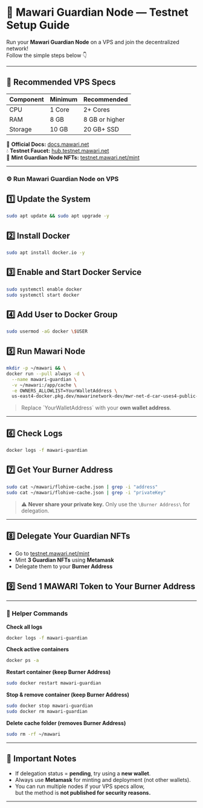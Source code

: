 # 🚀 Mawari Guardian Node — Testnet Setup Guide

Run your **Mawari Guardian Node** on a VPS and join the decentralized network!  
Follow the simple steps below 👇  

---

## 🧠 Recommended VPS Specs

| Component | Minimum | Recommended |
|------------|----------|--------------|
| CPU | 1 Core | 2+ Cores |
| RAM | 8 GB | 8 GB or higher |
| Storage | 10 GB | 20 GB+ SSD |

📘 **Official Docs:** [docs.mawari.net](https://docs.mawari.net/decentralized-infrastructure-offering-dio/operating-the-guardian-node-testnet)  
💧 **Testnet Faucet:** [hub.testnet.mawari.net](https://hub.testnet.mawari.net/)  
🎨 **Mint Guardian Node NFTs:** [testnet.mawari.net/mint](https://testnet.mawari.net/mint)

---

### ⚙️ Run Mawari Guardian Node on VPS

## 1️⃣ Update the System
```bash
sudo apt update && sudo apt upgrade -y
```

## 2️⃣ Install Docker
```bash
sudo apt install docker.io -y
```
## 3️⃣ Enable and Start Docker Service
```bash
sudo systemctl enable docker
sudo systemctl start docker
```

## 4️⃣ Add User to Docker Group
```bash
sudo usermod -aG docker \$USER
```

## 5️⃣ Run Mawari Node
```bash
mkdir -p ~/mawari && \
docker run --pull always -d \
  --name mawari-guardian \
  -v ~/mawari:/app/cache \
  -e OWNERS_ALLOWLIST=YourWalletAddress \
  us-east4-docker.pkg.dev/mawarinetwork-dev/mwr-net-d-car-uses4-public-docker-registry-e62e/mawari-node:latest
```
> Replace \`YourWalletAddress\` with your **own wallet address**.

---

## 6️⃣ Check Logs
```bash
docker logs -f mawari-guardian
```

## 7️⃣ Get Your Burner Address
```bash
sudo cat ~/mawari/flohive-cache.json | grep -i "address"
sudo cat ~/mawari/flohive-cache.json | grep -i "privateKey"
```
> ⚠️ **Never share your private key.** Only use the `\Burner Address\` for delegation.

---

## 8️⃣ Delegate Your Guardian NFTs
- Go to [testnet.mawari.net/mint](https://testnet.mawari.net/mint)  
- Mint **3 Guardian NFTs** using **Metamask**  
- Delegate them to your **Burner Address**

## 9️⃣ Send 1 MAWARI Token to Your Burner Address

---

### 🔁 Helper Commands

**Check all logs**
```bash
docker logs -f mawari-guardian
```

**Check active containers**
```bash
docker ps -a
```

**Restart container (keep Burner Address)**
```bash
sudo docker restart mawari-guardian
```

**Stop & remove container (keep Burner Address)**
```bash
sudo docker stop mawari-guardian
sudo docker rm mawari-guardian
```

**Delete cache folder (removes Burner Address)**
```bash
sudo rm -rf ~/mawari
```

---

## 🧩 Important Notes

- If delegation status = **pending**, try using a **new wallet**.  
- Always use **Metamask** for minting and deployment (not other wallets).  
- You can run multiple nodes if your VPS specs allow,  
  but the method is **not published for security reasons.**

---

